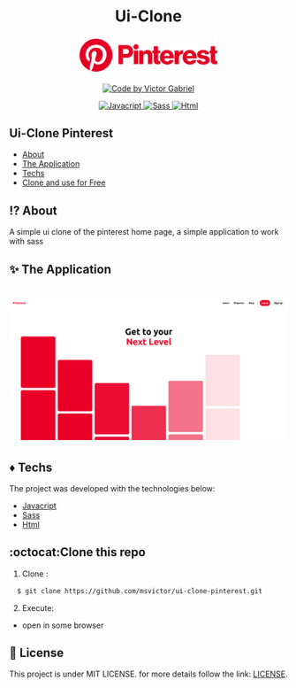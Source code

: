 <h1 align="center">
    <span>Ui-Clone</span>
</h1>
<h3 align="center">
    <img alt="Logo" title="#logo" width="250px" src="github/pinterest_logo.png" >
</h3>

<p align="center">
   <a href="https://github.com/msvictor">
    <img alt="Code by Victor Gabriel" src="https://img.shields.io/badge/code%20by-Victor Gabriel-%23E02041">
  </a>
</p>

<p align="center">
  <a href="https://developer.mozilla.org/pt-BR/docs/Web/JavaScript">
    <img alt="Javacript" src="https://img.shields.io/badge/Javacript-%23D1CB36">
  </a>
  <a href="https://sass-lang.com/">
    <img alt="Sass" src="https://img.shields.io/badge/Sass-%23CF649A">
  </a>
  <a href="https://developer.mozilla.org/pt-BR/docs/Web/HTML">
    <img alt="Html" src="https://img.shields.io/badge/Html-%23DD4B25">
  </a>
</p>

## Ui-Clone Pinterest

- [About](#about)
- [The Application](#application)
- [Techs](#techs)
- [Clone and use for Free](#clone)

<a id="about"></a>

## :interrobang: About

A simple ui clone of the pinterest home page, a simple application to work with sass

<a id="application"></a>

## :sparkles: The Application

<h1 align="center">
    <img alt="home" src="github/page.png">
</h1>


<a id="techs"></a>

## :diamonds: Techs

The project was developed with the technologies below:

- [Javacript](https://developer.mozilla.org/pt-BR/docs/Web/JavaScript)
- [Sass](https://sass-lang.com/)
- [Html](https://developer.mozilla.org/pt-BR/docs/Web/HTML)

<a id="clone"></a>

## :octocat:Clone this repo

1. Clone :

```sh
  $ git clone https://github.com/msvictor/ui-clone-pinterest.git
```

2. Execute:

- open in some browser

## :memo: License

This project is under MIT LICENSE. for more details follow the link: [LICENSE](LICENSE).

